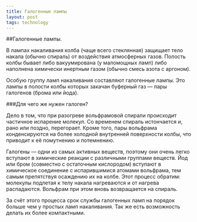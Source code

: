```yaml
---
title: Галогенные лампы
layout: post
tags: technology
---
```

##Галогенные лампы.

В лампах накаливания колба (чаще всего стеклянная) защищает тело накала (обычно спираль) от воздействия атмосферных газов. Полость колбы бывает либо вакуумирована (у маломощных ламп) либо наполнена химически инертным газом (обычно смесь азота с аргоном).

Особую группу ламп накаливания составляют галогенные лампы. Это лампы в полости колбы которых закачан буферный газ — пары галогенов (брома или йода).

###Для чего же нужен галоген?

Дело в том, что при разогреве вольфрамовой спирали происходит частичное испарение молекул. Со временем спираль истончается и, рано или поздно, перегорает. Кроме того, пары вольфрама конденсируются на более холодной внутренней поверхности колбы, что приводит к её помутнению и потемнению.

Галогены — одни из самых активных веществ, поэтому они очень легко вступают в химические реакции с различными группами веществ. Йод или бром (совместно с остаточным кислородом) вступают в химическое соединение с испарившимися атомами вольфрама, тем самым препятствуя осаждению их на колбе. Этот процесс обратим: молекулы подлетая к телу накала нагреваются и от нагрева распадаются. Вольфрам при этом вновь возвращается на спираль.

За счёт этого процесса срок службы галогенных ламп на порядок больше чем у простых ламп накаливания. Так же есть возможность делать их более компактными.
